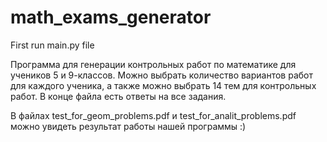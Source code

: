 # math_exams_generator

First run main.py file

Программа для генерации контрольных работ по математике для учеников 5 и 9-классов. 
Можно выбрать количество вариантов работ для каждого ученика, а также можно выбрать 14 тем для контрольных работ. 
В конце файла есть ответы на все задания. 

В файлах test_for_geom_problems.pdf и test_for_analit_problems.pdf можно увидеть результат работы нашей программы :)
